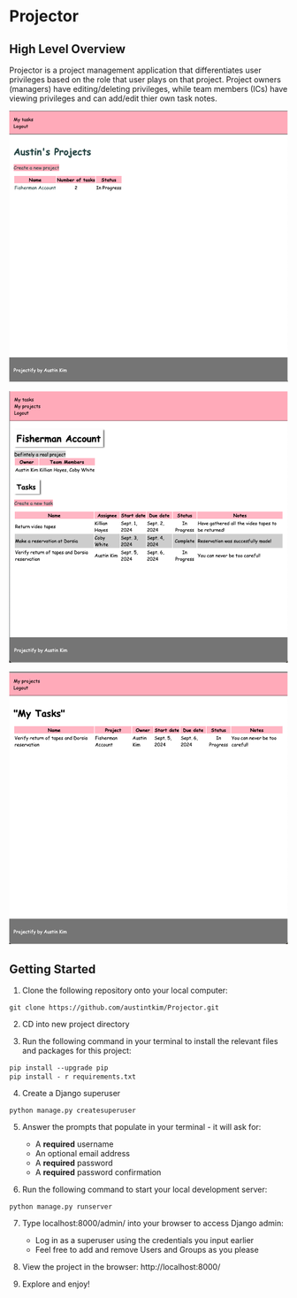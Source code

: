 # Projector

## High Level Overview

Projector is a project management application that differentiates user privileges based on the role that user plays on that project. Project owners (managers) have editing/deleting privileges, while team members (ICs) have viewing privileges and can add/edit thier own task notes.

![alt text](image.png)

![alt text](image-2.png)

![alt text](image-3.png)

## Getting Started
1. Clone the following repository onto your local computer:
```
git clone https://github.com/austintkim/Projector.git
````

2. CD into new project directory

3. Run the following command in your terminal to install the relevant files and packages for this project:
```
pip install --upgrade pip
pip install - r requirements.txt
```

4. Create a Django superuser
```
python manage.py createsuperuser
```

5. Answer the prompts that populate in your terminal - it will ask for:
     - A **required** username
     - An optional email address
     - A **required** password
     - A **required** password confirmation

6. Run the following command to start your local development server:
```
python manage.py runserver
```

7. Type localhost:8000/admin/ into your browser to access Django admin:
    - Log in as a superuser using the credentials you input earlier
    - Feel free to add and remove Users and Groups as you please

8. View the project in the browser: http://localhost:8000/

9. Explore and enjoy!
